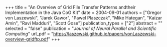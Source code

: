 +++
title = "An Overview of Grid File Transfer Patterns andtheir Implementation in the Java CoG Kit"
date = 2004-09-01
authors = ["Gregor von Laszewski", "Jarek Gawor", "Pawel Plaszczak", "Mike Hategan", "Kaizar Amin", "Ravi Madduri", "Scott Gose"]
publication_types = ["2"]
abstract = ""
selected = "false"
publication = "*Journal of Neural Parallel and Scientific Computing*"
url_pdf = "https://laszewski.github.io/papers/vonLaszewski-overview-gridftp.pdf"
+++

